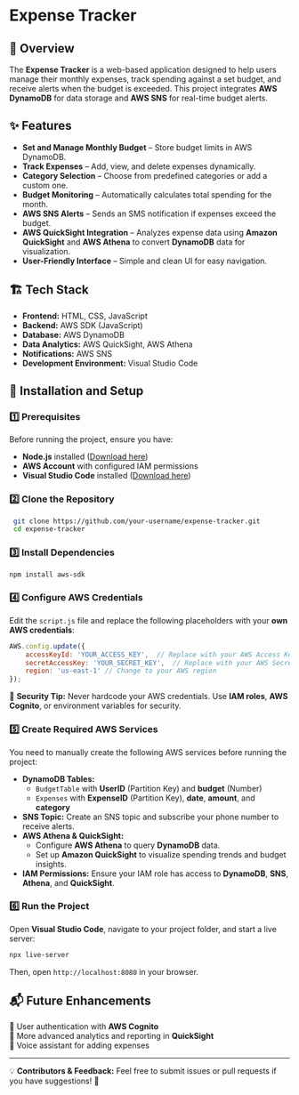 # Expense Tracker

## 📌 Overview
The **Expense Tracker** is a web-based application designed to help users manage their monthly expenses, track spending against a set budget, and receive alerts when the budget is exceeded. This project integrates **AWS DynamoDB** for data storage and **AWS SNS** for real-time budget alerts.

## ✨ Features
- **Set and Manage Monthly Budget** – Store budget limits in AWS DynamoDB.
- **Track Expenses** – Add, view, and delete expenses dynamically.
- **Category Selection** – Choose from predefined categories or add a custom one.
- **Budget Monitoring** – Automatically calculates total spending for the month.
- **AWS SNS Alerts** – Sends an SMS notification if expenses exceed the budget.
- **AWS QuickSight Integration** – Analyzes expense data using **Amazon QuickSight** and **AWS Athena** to convert **DynamoDB** data for visualization.
- **User-Friendly Interface** – Simple and clean UI for easy navigation.

## 🏗️ Tech Stack
- **Frontend:** HTML, CSS, JavaScript
- **Backend:** AWS SDK (JavaScript)
- **Database:** AWS DynamoDB
- **Data Analytics:** AWS QuickSight, AWS Athena
- **Notifications:** AWS SNS
- **Development Environment:** Visual Studio Code

## 🚀 Installation and Setup
### 1️⃣ Prerequisites
Before running the project, ensure you have:
- **Node.js** installed ([Download here](https://nodejs.org))
- **AWS Account** with configured IAM permissions
- **Visual Studio Code** installed ([Download here](https://code.visualstudio.com/))

### 2️⃣ Clone the Repository
```sh
 git clone https://github.com/your-username/expense-tracker.git
 cd expense-tracker
```

### 3️⃣ Install Dependencies
```sh
npm install aws-sdk
```

### 4️⃣ Configure AWS Credentials
Edit the `script.js` file and replace the following placeholders with your **own AWS credentials**:
```js
AWS.config.update({
    accessKeyId: 'YOUR_ACCESS_KEY',  // Replace with your AWS Access Key
    secretAccessKey: 'YOUR_SECRET_KEY',  // Replace with your AWS Secret Key
    region: 'us-east-1' // Change to your AWS region
});
```
🚨 **Security Tip:** Never hardcode your AWS credentials. Use **IAM roles**, **AWS Cognito**, or environment variables for security.

### 5️⃣ Create Required AWS Services
You need to manually create the following AWS services before running the project:
- **DynamoDB Tables:**
  - `BudgetTable` with **UserID** (Partition Key) and **budget** (Number)
  - `Expenses` with **ExpenseID** (Partition Key), **date**, **amount**, and **category**
- **SNS Topic:** Create an SNS topic and subscribe your phone number to receive alerts.
- **AWS Athena & QuickSight:**
  - Configure **AWS Athena** to query **DynamoDB** data.
  - Set up **Amazon QuickSight** to visualize spending trends and budget insights.
- **IAM Permissions:** Ensure your IAM role has access to **DynamoDB**, **SNS**, **Athena**, and **QuickSight**.

### 6️⃣ Run the Project
Open **Visual Studio Code**, navigate to your project folder, and start a live server:
```sh
npx live-server
```
Then, open `http://localhost:8080` in your browser.

## 📬 Future Enhancements
🔹 User authentication with **AWS Cognito**  
🔹 More advanced analytics and reporting in **QuickSight**  
🔹 Voice assistant for adding expenses  

---
💡 **Contributors & Feedback:** Feel free to submit issues or pull requests if you have suggestions! 🚀

